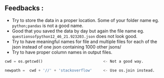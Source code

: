 Feedbacks :
---
* Try to store the data in a proper location. Some of your folder name eg. `python;pandas` is not a good name.
* Good that you saved the data by day but again the file name eg. `questionsofpython12_46_21.923203.json` does not look good.
* Try to have meaningful names for file and multiple files for each of the json instead of one json containing 1000 other jsons/
* Try to have proper column names in output files.

```python
cwd = os.getcwd()                           <- Not a good way.

newpath =  cwd + '//' + 'stackoverflow'     <- Use os.join instead.
```





